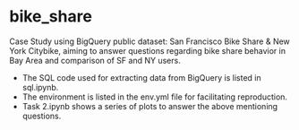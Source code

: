 # bike_share
Case Study using BigQuery public dataset: San Francisco Bike Share & New York Citybike, aiming to answer questions regarding bike share behavior in Bay Area and comparison of SF and NY users. 

- The SQL code used for extracting data from BigQuery is listed in sql.ipynb. 
- The environment is listed in the env.yml file for facilitating reproduction. 
- Task 2.ipynb shows a series of plots to answer the above mentioning questions. 


